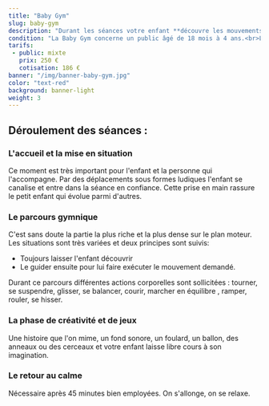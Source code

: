 ```yaml
---
title: "Baby Gym"
slug: baby-gym
description: "Durant les séances votre enfant **découvre les mouvements** qu'il peut réaliser avec son corps à travers un circuit de modules en mousse, tunnel, parachute et autre matériel dédié aux jeunes enfants. <br>Votre enfant, curieux de découvrir les situations qui lui sont proposées, **s'aventure** au gré de son choix, joue, manipule des objets, saute, glisse, rampe, grimpe, tourne, chante..."
condition: "La Baby Gym concerne un public âgé de 18 mois à 4 ans.<br>Lors du cours des 18 mois à 3 ans, la présence des parents est obligatoire pour le plus grand plaisir de l'enfant."
tarifs:
 - public: mixte
   prix: 250 €
   cotisation: 186 €
banner: "/img/banner-baby-gym.jpg"
color: "text-red"
background: banner-light
weight: 3
---
```


## Déroulement des séances :

### L'accueil et la mise en situation
Ce moment est très important pour l'enfant et la personne qui l'accompagne. Par des déplacements sous formes ludiques l'enfant se canalise et entre dans la séance en confiance. Cette prise en main rassure le petit enfant qui évolue parmi d'autres.

### Le parcours gymnique
C'est sans doute la partie la plus riche et la plus dense sur le plan moteur.  
 Les situations sont très variées et deux principes sont suivis:

 * Toujours laisser l'enfant découvrir
 * Le guider ensuite pour lui faire exécuter le mouvement demandé.


Durant ce parcours différentes actions corporelles sont sollicitées : tourner, se suspendre, glisser, se balancer, courir, marcher en équilibre , ramper, rouler, se hisser.

### La phase de créativité et de jeux
Une histoire que l'on mime, un fond sonore, un foulard, un ballon, des anneaux ou des cerceaux et votre enfant laisse libre cours à son imagination.

### Le retour au calme
Nécessaire après 45 minutes bien employées. On s'allonge, on se relaxe.
